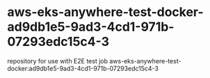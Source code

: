 # aws-eks-anywhere-test-docker-ad9db1e5-9ad3-4cd1-971b-07293edc15c4-3
repository for use with E2E test job aws-eks-anywhere-test-docker:ad9db1e5-9ad3-4cd1-971b-07293edc15c4-3

